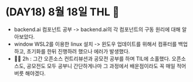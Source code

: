 # (DAY18) 8월 18일 THL 🤞

 - backend.ai 컴포넌트 공부 -> backend.ai의 각 컴포넌트의 구동 원리에 대해 알아보았다.
 - window WSL2를 이용한 linux 설치 -> 윈도우 업데이트를 위해서 컴퓨터를 백업하고, 초기화를 한뒤 진행하려 했으나 에러가 발생했다.
 - 🚶‍♀️ 2h : 그간 오픈소스 컨트리뷰션과 공모전 공부를 하며 TIL에 소홀했다. 오픈소스도, 공모전도 모두 공부니 간단하게나마 그 과정에서 배운점이라도 꼭 매일 적어버릇 해야겠다.
